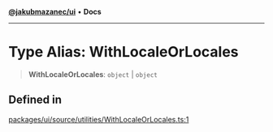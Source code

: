 [**@jakubmazanec/ui**](../README.md) • **Docs**

---

# Type Alias: WithLocaleOrLocales

> **WithLocaleOrLocales**: `object` \| `object`

## Defined in

[packages/ui/source/utilities/WithLocaleOrLocales.ts:1](https://github.com/jakubmazanec/tools/blob/e8e1a063ee4a3ba5413ab6c19f760853c220a8ce/packages/ui/source/utilities/WithLocaleOrLocales.ts#L1)
